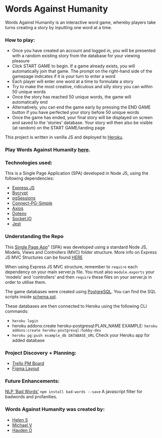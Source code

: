 # Words Against Humanity

Words Against Humanity is an interactive word game, whereby players take turns creating a story by inputting one word at a time. 

### How to play:

- Once you have created an account and logged in, you will be presented with a random existing story from the database for your viewing pleasure
- Click START GAME to begin. If a game already exists, you will automatically join that game. The prompt on the right-hand side of the gamepage indicates if it is your turn to enter a word
- Each player will enter one word at a time to formulate a story
- Try to make the most creative, ridiculous and silly story you can within 50 unique words
- Once the story has reached 50 unique words, the game will automatically end
- Alternatively, you can end the game early by pressing the END GAME button if you have perfected your story before 50 unique words
- Once the game has ended, your final story will be displayed on screen and saved to the 'stories' database. Your story will then also be visible (at random) on the START GAME/landing page

This project is written in vanilla JS and deployed to [Heroku](https://devcenter.heroku.com/categories/reference).

### Play Words Against Humanity [here](https://words-against-humanity.herokuapp.com/).

### Technologies used:
This is a Single Page Application (SPA) developed in Node JS, using the following dependencies:

- [Express JS](https://expressjs.com/)
- [Bycrypt](https://www.npmjs.com/package/bcryptjs)
- [pgSessions](https://www.npmjs.com/package/express-pg-session)
- [Connect-PG-Simple](https://www.npmjs.com/package/connect-pg-simple)
- [Axios](https://axios-http.com/docs/intro)
- [Dotenv](https://www.npmjs.com/package/dotenv)
- [Socket.IO](https://socket.io/)
- [Jest](https://jestjs.io/)

### Understanding the Repo

This [Single Page App](https://developer.mozilla.org/en-US/docs/Glossary/SPA)" (SPA) was developed using a standard Node JS, Models, Views and Controllers (MVC) folder structure. More info on Express JS MVC Structures can be found [HERE](https://www.section.io/engineering-education/node-mvc-architecture/)

When using Express JS MVC structure, remember to `require` each dependency on your main server.js file. You must also `module.exports` your 'models' and 'controllers' and then `require` these files on your server.js in order to utilise them.

The game databases were created using [PostgreSQL](https://www.postgresql.org/). You can find the SQL scripts inside [schema.sql](blob/main/database/schema.sql). 

These databases are then connected to Heroku using the following CLI commands:

- `heroku login`
- heroku addons:create heroku-postgresql:PLAN_NAME
EXAMPLE: `heroku addons:create heroku-postgresql:hobby-dev`
- `heroku pg:push example_db DATABASE_URL`
Check your Heroku app for added database


### Project Discovery + Planning:

- [Trello PM Board](https://trello.com/b/bCL5eeh9/planning-board)
- [Figma Layout](https://www.figma.com/file/twTdxgSvGdGqNxnHYpLH4h/Words-Against-Humanity?node-id=0%3A1)

### Future Enhancements:

[NLP 'Bad Words'](https://www.npmjs.com/package/bad-words)
    `npm install bad-words --save`
    A javascript filter for badwords and profanities.

### Words Against Humanity was created by:
- [Helen S](https://github.com/hstonehouse)
- [Michael V](https://github.com/michaeljgrant)
- [Hayden O](https://github.com/hjofford)
